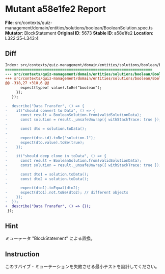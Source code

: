 # Mutant a58e1fe2 Report

**File**: src/contexts/quiz-management/domain/entities/solutions/boolean/BooleanSolution.spec.ts
**Mutator**: BlockStatement
**Original ID**: 5673
**Stable ID**: a58e1fe2
**Location**: L322:35–L343:4

## Diff

```diff
Index: src/contexts/quiz-management/domain/entities/solutions/boolean/BooleanSolution.spec.ts
===================================================================
--- src/contexts/quiz-management/domain/entities/solutions/boolean/BooleanSolution.spec.ts	original
+++ src/contexts/quiz-management/domain/entities/solutions/boolean/BooleanSolution.spec.ts	mutated #5673
@@ -318,27 +318,6 @@
       expect(typeof value).toBe("boolean");
     });
   });
 
-  describe("Data Transfer", () => {
-    it("should convert to Data", () => {
-      const result = BooleanSolution.from(validSolutionData);
-      const solution = result._unsafeUnwrap({ withStackTrace: true });
-
-      const dto = solution.toData();
-
-      expect(dto.id).toBe("solution-1");
-      expect(dto.value).toBe(true);
-    });
-
-    it("should deep clone in toData", () => {
-      const result = BooleanSolution.from(validSolutionData);
-      const solution = result._unsafeUnwrap({ withStackTrace: true });
-
-      const dto1 = solution.toData();
-      const dto2 = solution.toData();
-
-      expect(dto1).toEqual(dto2);
-      expect(dto1).not.toBe(dto2); // different objects
-    });
-  });
+  describe("Data Transfer", () => {});
 });
```

## Hint

ミューテータ "BlockStatement" による置換。

## Instruction

このサバイブ・ミューテーションを失敗させる最小テストを設計してください。
